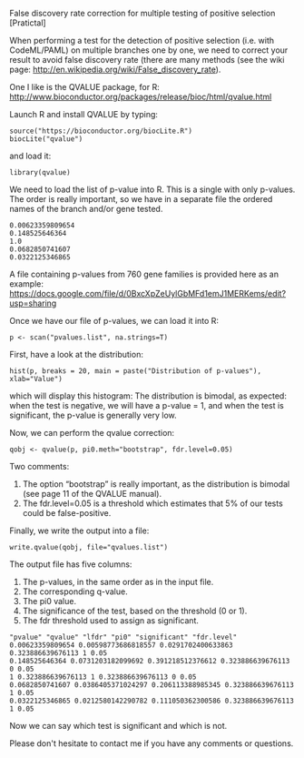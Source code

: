 False discovery rate correction for multiple testing of positive selection [Pratictal]

When performing a test for the detection of positive selection (i.e. with CodeML/PAML) on multiple
branches one by one, we need to correct your result to avoid false discovery rate (there are many
methods (see the wiki page: <http://en.wikipedia.org/wiki/False_discovery_rate>).

One I like is the QVALUE package, for R:
<http://www.bioconductor.org/packages/release/bioc/html/qvalue.html>

Launch R and install QVALUE by typing:

```shell
source("https://bioconductor.org/biocLite.R")
biocLite("qvalue")
```

and load it:

```shell
library(qvalue)
```

We need to load the list of p-value into R. This is a single with only p-values. The order is really
important, so we have in a separate file the ordered names of the branch and/or gene tested.

```
0.00623359809654
0.148525646364
1.0
0.0682850741607
0.0322125346865
```

A file containing p-values from 760 gene families is provided here as an example:
<https://docs.google.com/file/d/0BxcXpZeUylGbMFd1emJ1MERKems/edit?usp=sharing>

Once we have our file of p-values, we can load it into R:

```shell
p <- scan("pvalues.list", na.strings=T)
```

First, have a look at the distribution:

```
hist(p, breaks = 20, main = paste("Distribution of p-values"), xlab="Value")
```

which will display this histogram: The distribution is bimodal, as expected: when the test is
negative, we will have a p-value = 1, and when the test is significant, the p-value is generally
very low.

Now, we can perform the qvalue correction:

```
qobj <- qvalue(p, pi0.meth="bootstrap", fdr.level=0.05)
```

Two comments:

1. The option “bootstrap” is really important, as the distribution is bimodal (see page 11 of the
   QVALUE manual).
2. The fdr.level=0.05 is a threshold which estimates that 5% of our tests could be false-positive.

Finally, we write the output into a file:

```
write.qvalue(qobj, file="qvalues.list")
```

The output file has five columns:

1. The p-values, in the same order as in the input file.
2. The corresponding q-value.
3. The pi0 value.
4. The significance of the test, based on the threshold (0 or 1).
5. The fdr threshold used to assign as significant.

```
"pvalue" "qvalue" "lfdr" "pi0" "significant" "fdr.level"
0.00623359809654 0.00598773686818557 0.0291702400633863 0.323886639676113 1 0.05
0.148525646364 0.0731203182099692 0.391218512376612 0.323886639676113 0 0.05
1 0.323886639676113 1 0.323886639676113 0 0.05
0.0682850741607 0.0386405371024297 0.206113388985345 0.323886639676113 1 0.05
0.0322125346865 0.0212580142290782 0.111050362300586 0.323886639676113 1 0.05
```

Now we can say which test is significant and which is not.

Please don't hesitate to contact me if you have any comments or questions.

